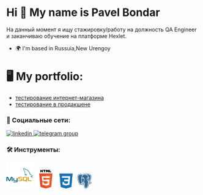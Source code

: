 Hi 👋 My name is Pavel Bondar
=============================

На данный момент я ищу стажировку/работу на должность QA Engineer и заканчиваю обучение на платформе Hexlet.

* 🌍  I'm based in Russuia,New Urengoy

🖥️  My portfolio:
=============================
* [тестирование интернет-магазина](http://https://github.com/ZipZipper/qa-engineer-project-84)
* [тестирование в продакшене](https://github.com/ZipZipper/qa-engineer-project-85)

### 🤝 Социальные сети:

  <div id="badges">
    <a href="https://www.linkedin.com/in/pavel-bondar/" target="_blank">
      <img src="https://cdn-icons-png.flaticon.com/512/2504/2504799.png" width="40" height="40" alt="linkedin" />
    </a>
    <a href="https://t.me/dod_mark" target="_blank">
      <img src="https://cdn-icons-png.flaticon.com/512/2111/2111646.png" width="40" height="40" alt="telegram group" />
    </a>
  </div>


### 🛠 Инструменты:

<div>
  <img src="https://github.com/devicons/devicon/blob/master/icons/mysql/mysql-original-wordmark.svg" title="MySQL" alt="MySQL" width="70" height="70"/>&nbsp;
  <img src="https://github.com/devicons/devicon/blob/master/icons/html5/html5-original-wordmark.svg" title="HTML5" alt="HTML5" width="50" height="50"/>&nbsp;
  <img src="https://github.com/devicons/devicon/blob/master/icons/css3/css3-plain.svg" title="css3" alt="css3" width="40" height="40"/>&nbsp;
  <img src="https://github.com/devicons/devicon/blob/master/icons/postgresql/postgresql-plain.svg" title="postgresql" alt="postgresql" width="40" height="40"/>&nbsp;
</div>

